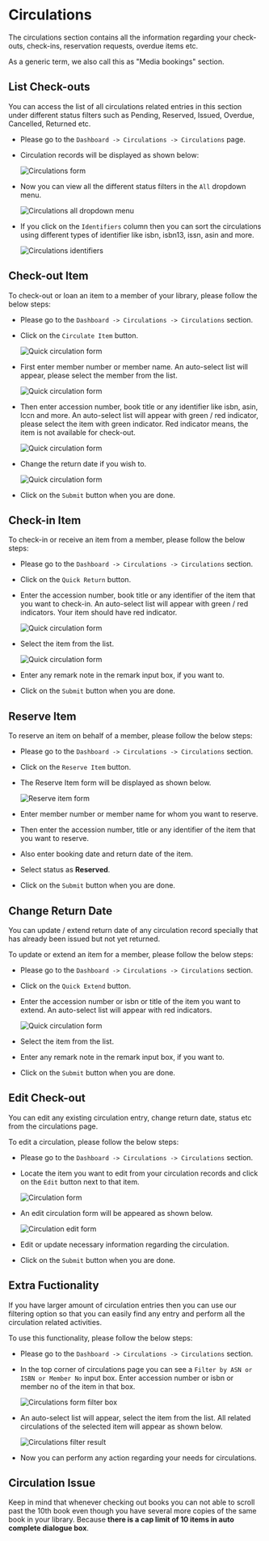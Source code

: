 # Circulations

The circulations section contains all the information regarding your check-outs, check-ins, reservation requests, overdue items etc.

As a generic term, we also call this as "Media bookings" section.

## List Check-outs

You can access the list of all circulations related entries in this section under different status filters such as Pending, Reserved, Issued, Overdue, Cancelled, Returned etc. 

* Please go to the `Dashboard -> Circulations -> Circulations` page.
* Circulation records will be displayed as shown below:

	![Circulations form](img/circulations.png)

* Now you can view all the different status filters in the `All` dropdown menu.

	![Circulations all dropdown menu](img/circulation-all.png)

* If you click on the `Identifiers` column then you can sort the circulations using different types of identifier like isbn, isbn13, issn, asin and more.

	![Circulations identifiers](img/circulation-identifiers.png)

## Check-out Item

To check-out or loan an item to a member of your library, please follow the below steps:

* Please go to the `Dashboard -> Circulations -> Circulations` section.
* Click on the `Circulate Item` button.

	![Quick circulation form](img/circulations-quick-circulation.png)

* First enter member number or member name. An auto-select list will appear, please select the member from the list.

	![Quick circulation form](img/circulations-quick-circulation-1.png)
 
* Then enter accession number, book title or any identifier like isbn, asin, lccn and more. An auto-select list will appear with green / red indicator, please select the item with green indicator. Red indicator means, the item is not available for check-out.

	![Quick circulation form](img/circulations-quick-circulation-2.png)

* Change the return date if you wish to.

	![Quick circulation form](img/circulations-quick-circulation-3.png)

* Click on the `Submit` button when you are done.

## Check-in Item

To check-in or receive an item from a member, please follow the below steps:

* Please go to the `Dashboard -> Circulations -> Circulations` section.
* Click on the `Quick Return` button.

* Enter the accession number, book title or any identifier of the item that you want to check-in. An auto-select list will appear with green / red indicators. Your item should have red indicator.

	![Quick circulation form](img/circulations-check-in.png)

* Select the item from the list.

	![Quick circulation form](img/circulations-check-in-1.png)

* Enter any remark note in the remark input box, if you want to.
* Click on the `Submit` button when you are done.

## Reserve Item

To reserve an item on behalf of a member, please follow the below steps:

* Please go to the `Dashboard -> Circulations -> Circulations` section.
* Click on the `Reserve Item` button.
* The Reserve Item form will be displayed as shown below.

	![Reserve item form](img/circulations-reserve-item-form.png)

* Enter member number or member name for whom you want to reserve.
* Then enter the accession number, title or any identifier of the item that you want to reserve.
* Also enter booking date and return date of the item.
* Select status as **Reserved**.
* Click on the `Submit` button when you are done.

## Change Return Date

You can update / extend return date of any circulation record specially that has already been issued but not yet returned. 

To update or extend an item for a member, please follow the below steps:

* Please go to the `Dashboard -> Circulations -> Circulations` section.
* Click on the `Quick Extend` button.
* Enter the accession number or isbn or title of the item you want to extend. An auto-select list will appear with red indicators.

	![Quick circulation form](img/circulations-quick-extend-form1.png)

* Select the item from the list.
* Enter any remark note in the remark input box, if you want to.
* Click on the `Submit` button when you are done.

## Edit Check-out

You can edit any existing circulation entry, change return date, status etc from the circulations page.

To edit a circulation, please follow the below steps:

* Please go to the `Dashboard -> Circulations -> Circulations` section.
* Locate the item you want to edit from your circulation records and click on the `Edit` button next to that item.

	![Circulation form](img/circulations.png)

* An edit circulation form will be appeared as shown below.

	![Circulation edit form](img/circulations-edit-form.png)

* Edit or update necessary information regarding the circulation.
* Click on the `Submit` button when you are done.

## Extra Fuctionality

If you have larger amount of circulation entries then you can use our filtering option so that you can easily find any entry and perform all the circulation related activities.

To use this functionality, please follow the below steps:

* Please go to the `Dashboard -> Circulations -> Circulations` section.
* In the top corner of circulations page you can see a `Filter by ASN or ISBN or Member No` input box. Enter accession number or isbn or member no of the item in that box.
	
	![Circulations form filter box](img/circulations-form-filter-box.png)

* An auto-select list will appear, select the item from the list. All related circulations of the selected item will appear as shown below.
	
	![Circulations filter result](img/circulation-search.png)

* Now you can perform any action regarding your needs for circulations.

## Circulation Issue

Keep in mind that whenever checking out books you can not able to scroll past the 10th book even though you have several more copies of the same book in your library. Because **there is a cap limit of 10 items in auto complete dialogue box**.